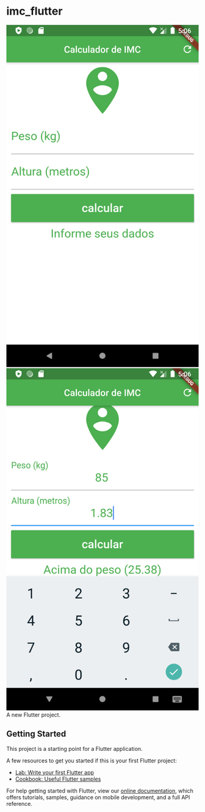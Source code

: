 # imc_flutter

![alt text](https://github.com/paulo-henrique-phcm/imc_flutter/blob/master/Screenshot_1580328364.png)
![alt text](https://github.com/paulo-henrique-phcm/imc_flutter/blob/master/Screenshot_1580328416.png)
A new Flutter project.

## Getting Started

This project is a starting point for a Flutter application.

A few resources to get you started if this is your first Flutter project:

- [Lab: Write your first Flutter app](https://flutter.dev/docs/get-started/codelab)
- [Cookbook: Useful Flutter samples](https://flutter.dev/docs/cookbook)

For help getting started with Flutter, view our
[online documentation](https://flutter.dev/docs), which offers tutorials,
samples, guidance on mobile development, and a full API reference.
